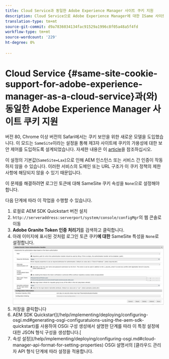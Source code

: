 ```yaml
---
title: Cloud Service과 동일한 Adobe Experience Manager 사이트 쿠키 지원
description: Cloud Service으로 Adobe Experience Manager에 대한 ISame 사이트 쿠키 지원
translation-type: tm+mt
source-git-commit: d9a7836034134fac91529a1996c8f05a48a5f4fd
workflow-type: tm+mt
source-wordcount: '229'
ht-degree: 0%

---
```



# Cloud Service {#same-site-cookie-support-for-adobe-experience-manager-as-a-cloud-service}과(와) 동일한 Adobe Experience Manager 사이트 쿠키 지원

버전 80, Chrome 이상 버전의 Safari에서는 쿠키 보안을 위한 새로운 모델을 도입했습니다. 이 모드는 `SameSite`이라는 설정을 통해 제3자 사이트에 쿠키의 가용성에 대한 보안 제어를 도입하도록 설계되었습니다. 자세한 내용은 이 [article](https://web.dev/samesite-cookies-explained/)을 참조하십시오.

이 설정의 기본값(`SameSite=Lax`)으로 인해 AEM 인스턴스 또는 서비스 간 인증이 작동하지 않을 수 있습니다. 이러한 서비스의 도메인 또는 URL 구조가 이 쿠키 정책의 제한 사항에 해당되지 않을 수 있기 때문입니다.

이 문제를 해결하려면 로그인 토큰에 대해 SameSite 쿠키 속성을 `None`으로 설정해야 합니다.

다음 단계에 따라 이 작업을 수행할 수 있습니다.

1. 로컬로 AEM SDK Quickstart 버전 설치
1. `http://serveraddress:serverport/system/console/configMgr`의 웹 콘솔로 이동
1. **Adobe Granite Token 인증 처리기**&#x200B;를 검색하고 클릭합니다.
1. 아래 이미지에 표시된 것처럼 로그인 토큰 쿠키&#x200B;**에 대한** SameSite 특성을 `None`로 설정합니다.
   ![사마새](/help/security/assets/samesite1.png)
1. 저장을 클릭합니다
1. AEM SDK Quickstart](/help/implementing/deploying/configuring-osgi.md#generating-osgi-configuratuions-using-the-aem-sdk-quickstart)를 사용하여 OSGi 구성 생성에서 설명한 단계를 따라 이 특정 설정에 대한 JSON 형식 구성을 생성합니다.[
1. 속성 설정](/help/implementing/deploying/configuring-osgi.md#cloud-manager-api-format-for-setting-properties) OSGi 설명서의 [클라우드 관리자 API 형식 단계에 따라 설정을 적용합니다.

